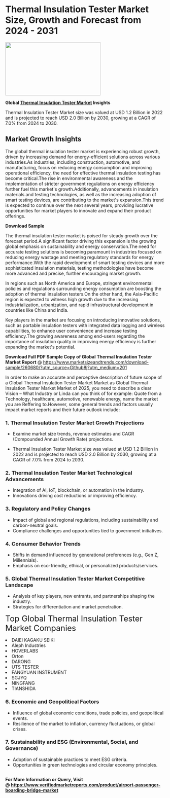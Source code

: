 <H1>Thermal Insulation Tester Market Size, Growth and Forecast from 2024 - 2031</H1><img class="aligncenter size-medium wp-image-584254" src="https://thirdeyenews.in/wp-content/uploads/2024/09/Global-Market-Research-300x168.jpeg" alt="" width="300" height="168" /><p><strong>Global&nbsp;<a href="https://www.marketsizeandtrends.com/download-sample/260680/?utm_source=Github8j?utm_medium=201">Thermal Insulation Tester Market</a> Insights</strong></p><p>Thermal Insulation Tester Market size was valued at USD 1.2 Billion in 2022 and is projected to reach USD 2.0 Billion by 2030, growing at a CAGR of 7.0% from 2024 to 2030.</p><p><h2>Market Growth Insights</h2> The global thermal insulation tester market is experiencing robust growth, driven by increasing demand for energy-efficient solutions across various industries.As industries, including construction, automotive, and manufacturing, focus on reducing energy consumption and improving operational efficiency, the need for effective thermal insulation testing has become critical.The rise in environmental awareness and the implementation of stricter government regulations on energy efficiency further fuel this market's growth.Additionally, advancements in insulation materials and testing technologies, as well as the increasing adoption of smart testing devices, are contributing to the market's expansion.This trend is expected to continue over the next several years, providing lucrative opportunities for market players to innovate and expand their product offerings.<p><strong>Download Sample</strong></p> <p>The thermal insulation tester market is poised for steady growth over the forecast period.A significant factor driving this expansion is the growing global emphasis on sustainability and energy conservation.The need for accurate testing solutions is becoming paramount in industries focused on reducing energy wastage and meeting regulatory standards for energy performance.With the rapid development of smart testing devices and more sophisticated insulation materials, testing methodologies have become more advanced and precise, further encouraging market growth.</p> <p>In regions such as North America and Europe, stringent environmental policies and regulations surrounding energy consumption are boosting the adoption of thermal insulation testers.On the other hand, the Asia-Pacific region is expected to witness high growth due to the increasing industrialization, urbanization, and rapid infrastructural development in countries like China and India.</p> <p>Key players in the market are focusing on introducing innovative solutions, such as portable insulation testers with integrated data logging and wireless capabilities, to enhance user convenience and increase testing efficiency.The growing awareness among end-users regarding the importance of insulation quality in improving energy efficiency is further expanding the market's potential.</p> <p><span class=""><strong>Download Full PDF Sample Copy of Global Thermal Insulation Tester Market Report</strong> @ <a href="https://www.marketsizeandtrends.com/download-sample/260680/?utm_source=Github8j?utm_medium=201" target="_blank">https://www.marketsizeandtrends.com/download-sample/260680/?utm_source=Github8j?utm_medium=201</a></span></p><p>In order to make an accurate and perceptive description of future scope of a Global&nbsp;Thermal Insulation Tester Market Market as Global&nbsp;Thermal Insulation Tester Market Market of 2025, you need to describe a clear Vision &ndash; What Industry or Linda can you think of for example: Quote from a Technology, healthcare, automotive, renewable energy, name the market you are Reffering to.However, some general trends and factors usually impact market reports and their future outlook include:</p><h3>1.&nbsp;<strong>Thermal Insulation Tester Market Growth Projections</strong></h3><ul><li>Examine market size trends, revenue estimates and CAGR (Compounded Annual Growth Rate) projections.</li><li><p>Thermal Insulation Tester Market size was valued at USD 1.2 Billion in 2022 and is projected to reach USD 2.0 Billion by 2030, growing at a CAGR of 7.0% from 2024 to 2030.</p></li></ul><h3>2.&nbsp;<strong>Thermal Insulation Tester Market Technological Advancements</strong></h3><ul><li>Integration of AI, IoT, blockchain, or automation in the industry.</li><li>Innovations driving cost reductions or improving efficiency.</li></ul><h3>3.&nbsp;<strong>Regulatory and Policy Changes</strong></h3><ul><li>Impact of global and regional regulations, including sustainability and carbon-neutral goals.</li><li>Compliance challenges and opportunities tied to government initiatives.</li></ul><h3>4.&nbsp;<strong>Consumer Behavior Trends</strong></h3><ul><li>Shifts in demand influenced by generational preferences (e.g., Gen Z, Millennials).</li><li>Emphasis on eco-friendly, ethical, or personalized products/services.</li></ul><h3>5.&nbsp;<strong>Global Thermal Insulation Tester Market Competitive Landscape</strong></h3><ul><li>Analysis of key players, new entrants, and partnerships shaping the industry.</li><li>Strategies for differentiation and market penetration.</li></ul><p data-pm-slice="1 1 []"><span style="color: inherit; font-family: inherit; font-size: 25px;">Top Global Thermal Insulation Tester Market Companies</span></p><div class="" data-test-id=""><p><li>DAIEI KAGAKU SEIKI</li><li> Aleph Industries</li><li> HOVERLABS</li><li> Orton</li><li> DARONG</li><li> UTS TESTER</li><li> FANGYUAN INSTRUMENT</li><li> SGJYQ</li><li> NINGFANG</li><li> TIANSHIDA</li></p></div><h3>6.&nbsp;<strong>Economic and Geopolitical Factors</strong></h3><ul><li>Influence of global economic conditions, trade policies, and geopolitical events.</li><li>Resilience of the market to inflation, currency fluctuations, or global crises.</li></ul><h3>7.&nbsp;<strong>Sustainability and ESG (Environmental, Social, and Governance)</strong></h3><ul><li>Adoption of sustainable practices to meet ESG criteria.</li><li>Opportunities in green technologies and circular economy principles.</li></ul><h2><strong style="font-size: 14px;">For More Information or Query, Visit @&nbsp;</strong><a style="background-color: #ffffff; font-size: 14px;" href="https://www.marketsizeandtrends.com/report/thermal-insulation-tester-market/" target="_blank">https://www.verifiedmarketreports.com/product/airport-passenger-boarding-bridge-market</a></h2>